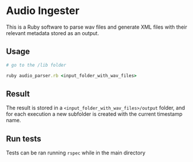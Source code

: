 # Audio Ingester

This is a Ruby software to parse wav files and generate XML files with their relevant metadata stored as an output.


## Usage

```ruby
# go to the /lib folder

ruby audio_parser.rb <input_folder_with_wav_files>
```

## Result
The result is stored in a ```<input_folder_with_wav_files>/output``` folder, and for each execution a new subfolder is created with the current timestamp name.

## Run tests
Tests can be ran running ````rspec```` while in the main directory
